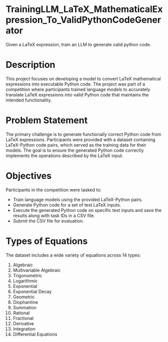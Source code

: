 # TrainingLLM_LaTeX_MathematicalExpression_To_ValidPythonCodeGenerator
Given a LaTeX expression, train an LLM to generate valid python code.

# Description
This project focuses on developing a model to convert LaTeX mathematical expressions into executable Python code. The project was part of a competition where participants trained language models to accurately translate LaTeX expressions into valid Python code that maintains the intended functionality.

# Problem Statement
The primary challenge is to generate functionally correct Python code from LaTeX expressions. Participants were provided with a dataset containing LaTeX-Python code pairs, which served as the training data for their models. The goal is to ensure the generated Python code correctly implements the operations described by the LaTeX input.

# Objectives
Participants in the competition were tasked to:

- Train language models using the provided LaTeX-Python pairs.
- Generate Python code for a set of test LaTeX inputs.
- Execute the generated Python code on specific test inputs and save the results along with task IDs in a CSV file.
- Submit the CSV file for evaluation.

# Types of Equations
The dataset includes a wide variety of equations across 14 types:

1. Algebraic
2. Multivariable Algebraic
3. Trigonometric
4. Logarithmic
5. Exponential
6. Exponential Decay
7. Geometric
8. Diophantine
9. Summation
10. Rational
11. Fractional
12. Derivative
13. Integration
14. Differential Equations
